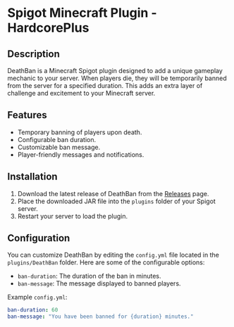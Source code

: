 # Spigot Minecraft Plugin - HardcorePlus

## Description

DeathBan is a Minecraft Spigot plugin designed to add a unique gameplay mechanic to your server. When players die, they will be temporarily banned from the server for a specified duration. This adds an extra layer of challenge and excitement to your Minecraft server.

## Features

- Temporary banning of players upon death.
- Configurable ban duration.
- Customizable ban message.
- Player-friendly messages and notifications.

## Installation

1. Download the latest release of DeathBan from the [Releases](https://github.com/yourusername/deathban/releases) page.
2. Place the downloaded JAR file into the `plugins` folder of your Spigot server.
3. Restart your server to load the plugin.

## Configuration

You can customize DeathBan by editing the `config.yml` file located in the `plugins/DeathBan` folder. Here are some of the configurable options:

- `ban-duration`: The duration of the ban in minutes.
- `ban-message`: The message displayed to banned players.

Example `config.yml`:

```yaml
ban-duration: 60
ban-message: "You have been banned for {duration} minutes."

